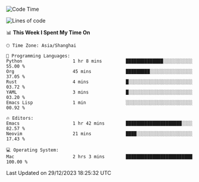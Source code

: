 <!--START_SECTION:waka-->
![Code Time](http://img.shields.io/badge/Code%20Time-1%2C767%20hrs%2051%20mins-blue)

![Lines of code](https://img.shields.io/badge/From%20Hello%20World%20I%27ve%20Written-287.0%20thousand%20lines%20of%20code-blue)

📊 **This Week I Spent My Time On** 

```text
🕑︎ Time Zone: Asia/Shanghai

💬 Programming Languages: 
Python                   1 hr 8 mins         ██████████████░░░░░░░░░░░   55.00 % 
Org                      45 mins             █████████░░░░░░░░░░░░░░░░   37.05 % 
Rust                     4 mins              █░░░░░░░░░░░░░░░░░░░░░░░░   03.72 % 
YAML                     3 mins              █░░░░░░░░░░░░░░░░░░░░░░░░   03.20 % 
Emacs Lisp               1 min               ░░░░░░░░░░░░░░░░░░░░░░░░░   00.92 % 

🔥 Editors: 
Emacs                    1 hr 42 mins        █████████████████████░░░░   82.57 % 
Neovim                   21 mins             ████░░░░░░░░░░░░░░░░░░░░░   17.43 % 

💻 Operating System: 
Mac                      2 hrs 3 mins        █████████████████████████   100.00 % 
```


 Last Updated on 29/12/2023 18:25:32 UTC
<!--END_SECTION:waka-->
